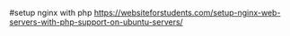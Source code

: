 #setup nginx with php
https://websiteforstudents.com/setup-nginx-web-servers-with-php-support-on-ubuntu-servers/
